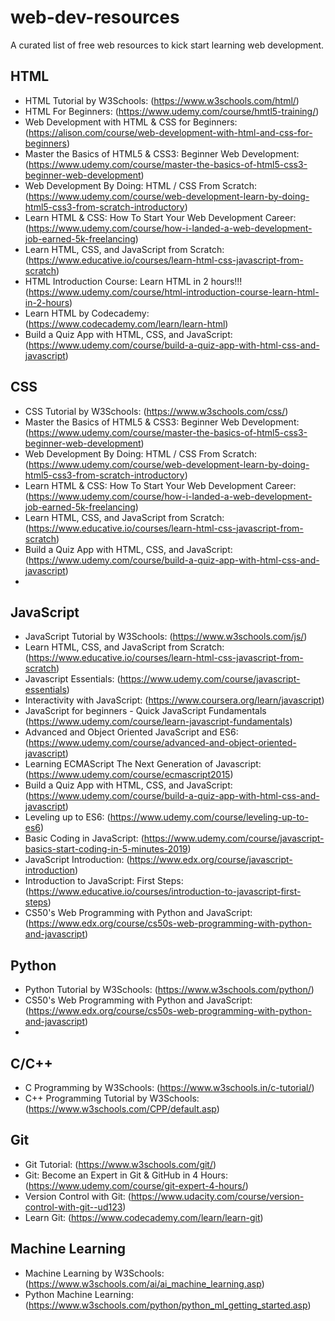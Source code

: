# web-dev-resources
A curated list of free web resources to kick start learning web development.

## HTML

- HTML Tutorial by W3Schools: (https://www.w3schools.com/html/)
- HTML For Beginners: (https://www.udemy.com/course/hmtl5-training/)
- Web Development with HTML & CSS for Beginners: (https://alison.com/course/web-development-with-html-and-css-for-beginners)
- Master the Basics of HTML5 & CSS3: Beginner Web Development: (https://www.udemy.com/course/master-the-basics-of-html5-css3-beginner-web-development)
- Web Development By Doing: HTML / CSS From Scratch: (https://www.udemy.com/course/web-development-learn-by-doing-html5-css3-from-scratch-introductory)
- Learn HTML & CSS: How To Start Your Web Development Career: (https://www.udemy.com/course/how-i-landed-a-web-development-job-earned-5k-freelancing)
- Learn HTML, CSS, and JavaScript from Scratch: (https://www.educative.io/courses/learn-html-css-javascript-from-scratch)
- HTML Introduction Course: Learn HTML in 2 hours!!! (https://www.udemy.com/course/html-introduction-course-learn-html-in-2-hours)
- Learn HTML by Codecademy: (https://www.codecademy.com/learn/learn-html) 
- Build a Quiz App with HTML, CSS, and JavaScript: (https://www.udemy.com/course/build-a-quiz-app-with-html-css-and-javascript)

## CSS

- CSS Tutorial by W3Schools: (https://www.w3schools.com/css/)
- Master the Basics of HTML5 & CSS3: Beginner Web Development: (https://www.udemy.com/course/master-the-basics-of-html5-css3-beginner-web-development)
- Web Development By Doing: HTML / CSS From Scratch: (https://www.udemy.com/course/web-development-learn-by-doing-html5-css3-from-scratch-introductory)
- Learn HTML & CSS: How To Start Your Web Development Career: (https://www.udemy.com/course/how-i-landed-a-web-development-job-earned-5k-freelancing)
- Learn HTML, CSS, and JavaScript from Scratch: (https://www.educative.io/courses/learn-html-css-javascript-from-scratch)
- Build a Quiz App with HTML, CSS, and JavaScript: (https://www.udemy.com/course/build-a-quiz-app-with-html-css-and-javascript)
- 

## JavaScript

- JavaScript Tutorial by W3Schools: (https://www.w3schools.com/js/)
- Learn HTML, CSS, and JavaScript from Scratch: (https://www.educative.io/courses/learn-html-css-javascript-from-scratch)
- Javascript Essentials: (https://www.udemy.com/course/javascript-essentials)
- Interactivity with JavaScript: (https://www.coursera.org/learn/javascript)
- JavaScript for beginners - Quick JavaScript Fundamentals (https://www.udemy.com/course/learn-javascript-fundamentals)
- Advanced and Object Oriented JavaScript and ES6: (https://www.udemy.com/course/advanced-and-object-oriented-javascript)
- Learning ECMAScript The Next Generation of Javascript: (https://www.udemy.com/course/ecmascript2015)
- Build a Quiz App with HTML, CSS, and JavaScript: (https://www.udemy.com/course/build-a-quiz-app-with-html-css-and-javascript)
- Leveling up to ES6: (https://www.udemy.com/course/leveling-up-to-es6)
- Basic Coding in JavaScript: (https://www.udemy.com/course/javascript-basics-start-coding-in-5-minutes-2019)
- JavaScript Introduction: (https://www.edx.org/course/javascript-introduction)
- Introduction to JavaScript: First Steps: (https://www.educative.io/courses/introduction-to-javascript-first-steps)
- CS50's Web Programming with Python and JavaScript: (https://www.edx.org/course/cs50s-web-programming-with-python-and-javascript)

## Python

- Python Tutorial by W3Schools: (https://www.w3schools.com/python/)
- CS50's Web Programming with Python and JavaScript: (https://www.edx.org/course/cs50s-web-programming-with-python-and-javascript)
- 

## C/C++

- C Programming by W3Schools: (https://www.w3schools.in/c-tutorial/)
- C++ Programming Tutorial by W3Schools: (https://www.w3schools.com/CPP/default.asp)

## Git

- Git Tutorial: (https://www.w3schools.com/git/)
- Git: Become an Expert in Git & GitHub in 4 Hours: (https://www.udemy.com/course/git-expert-4-hours/)
- Version Control with Git: (https://www.udacity.com/course/version-control-with-git--ud123)
- Learn Git: (https://www.codecademy.com/learn/learn-git)

## Machine Learning

- Machine Learning by W3Schools: (https://www.w3schools.com/ai/ai_machine_learning.asp)
- Python Machine Learning: (https://www.w3schools.com/python/python_ml_getting_started.asp)
